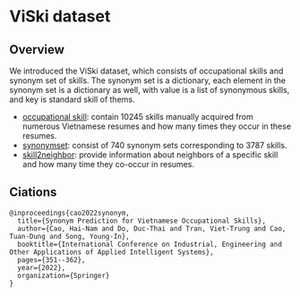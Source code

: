 # ViSki dataset

## Overview
We introduced the ViSki dataset, which consists of occupational skills and synonym set of skills. The synonym set is a dictionary, each element in the synonym set is a dictionary as well, with value is a list of synonymous skills, and key is standard skill of thems.
*  [occupational skill](https://github.com/CaoHaiNam/Vietnamese-Ocupational-Skill-Dataset/blob/main/raw_skill_terms.txt): contain 10245 skills manually acquired from numerous Vietnamese resumes and how many times they occur in these resumes.
* [synonymset](https://github.com/CaoHaiNam/Vietnamese-Ocupational-Skill-Dataset/blob/main/synonymSet.json): consist of 740 synonym sets corresponding to 3787 skills.
* [skill2neighbor](https://github.com/CaoHaiNam/Vietnamese-Occupational-Skill-Dataset/blob/main/skill2neighbor.json): provide information about neighbors of a specific skill and how many time they co-occur in resumes. 

## Ciations
```
@inproceedings{cao2022synonym,
  title={Synonym Prediction for Vietnamese Occupational Skills},
  author={Cao, Hai-Nam and Do, Duc-Thai and Tran, Viet-Trung and Cao, Tuan-Dung and Song, Young-In},
  booktitle={International Conference on Industrial, Engineering and Other Applications of Applied Intelligent Systems},
  pages={351--362},
  year={2022},
  organization={Springer}
}
```
